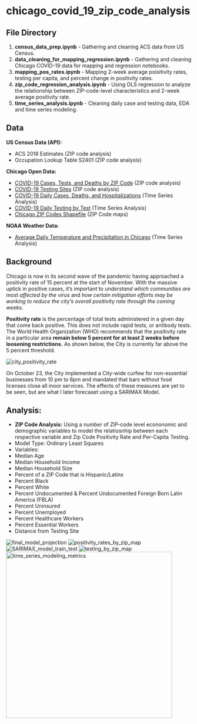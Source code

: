 # chicago_covid_19_zip_code_analysis

## File Directory

1. **census_data_prep.ipynb** - Gathering and cleaning ACS data from US Census.
2. **data_cleaning_for_mapping_regression.ipynb** - Gathering and cleaning Chicago COVID-19 data for mapping and regression notebooks.
3. **mapping_pos_rates.ipynb** - Mapping 2-week average poisitivity rates, testing per capita, and percent change in positivity rates.
4. **zip_code_regression_analysis.ipynb** - Using OLS regression to analyze the relationship between ZIP-code-level characteristics and 2-week average positivity rate.
5. **time_series_analysis.ipynb** - Cleaning daily case and testing data, EDA and time series modeling.

## Data
**US Census Data (API):**
- ACS 2018 Estimates (ZIP code analysis)
- Occupation Lookup Table S2401 (ZIP code analysis)

**Chicago Open Data:**
- [COVID-19 Cases, Tests, and Deaths by ZIP Code](https://data.cityofchicago.org/Health-Human-Services/COVID-19-Cases-Tests-and-Deaths-by-ZIP-Code/yhhz-zm2v) (ZIP code analysis)
- [COVID-19 Testing Sites](https://data.cityofchicago.org/Health-Human-Services/COVID-19-Testing-Sites/thdn-3grx) (ZIP code analysis)
- [COVID-19 Daily Cases, Deaths, and Hospitalizations](https://data.cityofchicago.org/Health-Human-Services/COVID-19-Daily-Cases-Deaths-and-Hospitalizations/naz8-j4nc) (Time Series Analysis)
- [COVID-19 Daily Testing by Test](https://data.cityofchicago.org/Health-Human-Services/COVID-19-Daily-Testing-By-Test/gkdw-2tgv) (Time Series Analysis)
- [Chicago ZIP Codes Shapefile](https://data.cityofchicago.org/Facilities-Geographic-Boundaries/Boundaries-ZIP-Codes/gdcf-axmw) (ZIP Code maps)

**NOAA Weather Data:**
- [Average Daily Temperature and Precipitation in Chicago](https://www.ncdc.noaa.gov/cdo-web/search) (Time Series Analysis)


## Background
Chicago is now in its second wave of the pandemic having approached a positivity rate of 15 percent at the start of November. With the massive uptick in positive cases, it’s important to *understand which communities are most affected by the virus* and *how certain mitigation efforts may be working to reduce the city’s overall positivity rate through the coming weeks.*

**Positivity rate** is the percentage of total tests administered in a given day that come back positive. This does not include rapid tests, or antibody tests.
The World Health Organization (WHO) recommends that the positivity rate in a particular area **remain below 5 percent for at least 2 weeks before loosening restrictions.** As shown below, the City is currently far above the 5 percent threshold.

![city_positivity_rate](https://user-images.githubusercontent.com/64563191/98833351-e75ffd80-240b-11eb-92a7-1750b09448bb.png)

On October 23, the City implemented a City-wide curfew for non-essential businesses from 10 pm to 6pm and mandated that bars without food licenses close all inoor services. The effects of these measures are yet to be seen, but are what I later forecaset using a SARIMAX Model.

## Analysis: 
- **ZIP Code Analysis:** Using a number of ZIP-code level econonomic and demographic variables to model the relatiosnhip between each respective variable and Zip Code Positivity Rate and Per-Capita Testing.
 - Model Type: Ordinary Least Squares
 - Variables:
  - Median Age
  - Median Household Income
  - Median Household Size
  - Percent of a ZIP Code that is Hispanic/Latinx
  - Percent Black
  - Percent White
  - Percent Undocumented & Percent Undocumented Foreign Born Latin America (FBLA)
  - Percent Uninsured
  - Percent Unemployed
  - Percent Healthcare Workers
  - Percent Essential Workers
  - Distance from Testing Site
  
  




![final_model_projection](https://user-images.githubusercontent.com/64563191/98833353-e7f89400-240b-11eb-9af6-20e144380894.png)
![positivity_rates_by_zip_map](https://user-images.githubusercontent.com/64563191/98833355-e7f89400-240b-11eb-9b66-4d95baf756a8.png)
![SARIMAX_model_train_test](https://user-images.githubusercontent.com/64563191/98833356-e8912a80-240b-11eb-8bfb-718eac02eaa7.png)
![testing_by_zip_map](https://user-images.githubusercontent.com/64563191/98833358-e8912a80-240b-11eb-90f4-83a37fa5fc87.png)
<img width="451" alt="time_series_modeling_metrics" src="https://user-images.githubusercontent.com/64563191/98833360-e929c100-240b-11eb-866c-6d4a340f1b39.png">
